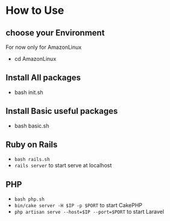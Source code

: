 
# How to Use

## choose your Environment 
For now only for AmazonLinux
- cd AmazonLinux

## Install All packages
- bash init.sh

## Install Basic useful packages
- bash basic.sh

## Ruby on Rails
- `bash rails.sh`
- `rails server` to start serve at localhost

## PHP
- `bash php.sh`
- `bin/cake server -H $IP -p $PORT` to start CakePHP
- `php artisan serve --host=$IP --port=$PORT` to start Laravel
